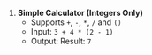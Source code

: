 1. **Simple Calculator (Integers Only)**
   - Supports `+`, `-`, `*`, `/` and `()` 
   - Input: `3 + 4 * (2 - 1)`
   - Output: Result: `7`